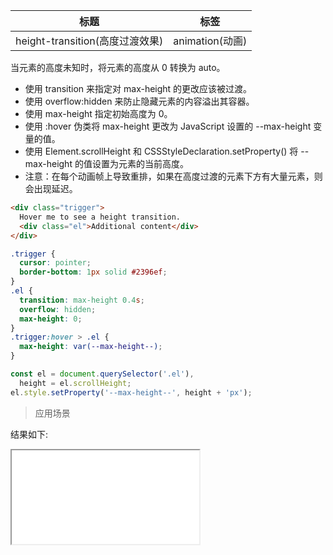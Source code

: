 | 标题                            | 标签            |
| ------------------------------- | --------------- |
| height-transition(高度过渡效果) | animation(动画) |

当元素的高度未知时，将元素的高度从 0 转换为 auto。

- 使用 transition 来指定对 max-height 的更改应该被过渡。
- 使用 overflow:hidden 来防止隐藏元素的内容溢出其容器。
- 使用 max-height 指定初始高度为 0。
- 使用 :hover 伪类将 max-height 更改为 JavaScript 设置的 --max-height 变量的值。
- 使用 Element.scrollHeight 和 CSSStyleDeclaration.setProperty() 将 --max-height 的值设置为元素的当前高度。
- 注意：在每个动画帧上导致重排，如果在高度过渡的元素下方有大量元素，则会出现延迟。

```html
<div class="trigger">
  Hover me to see a height transition.
  <div class="el">Additional content</div>
</div>
```

```css
.trigger {
  cursor: pointer;
  border-bottom: 1px solid #2396ef;
}
.el {
  transition: max-height 0.4s;
  overflow: hidden;
  max-height: 0;
}
.trigger:hover > .el {
  max-height: var(--max-height--);
}
```

```js
const el = document.querySelector('.el'),
  height = el.scrollHeight;
el.style.setProperty('--max-height--', height + 'px');
```

> 应用场景

<div class="code-editor" data-url="codes/css/html/height-transition.html" data-language="html"></div>

结果如下:

<iframe src="codes/css/html/height-transition.html"></iframe>
